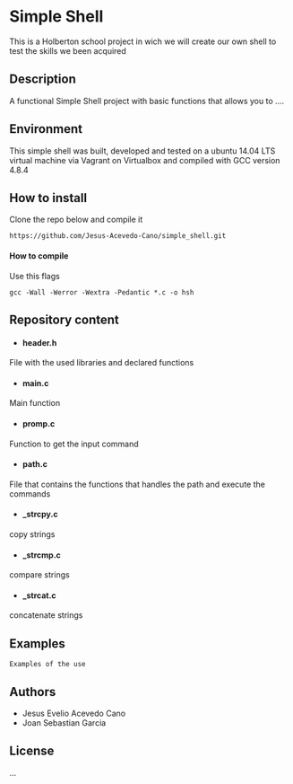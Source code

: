 # Simple Shell

This is a Holberton school project in wich we will create our own shell to test the skills we been acquired

## Description

A functional Simple Shell project with basic functions that allows you to ....

## Environment

This simple shell was built, developed and tested on a ubuntu 14.04 LTS virtual machine via Vagrant on Virtualbox and compiled with GCC version 4.8.4

## How to install

Clone the repo below and compile it
```
https://github.com/Jesus-Acevedo-Cano/simple_shell.git

```
#### How to compile

Use this flags

```
gcc -Wall -Werror -Wextra -Pedantic *.c -o hsh
```
## Repository content

- #### header.h
File with the used libraries and declared functions

- #### main.c
Main function

- #### promp.c
Function to get the input command

- #### path.c
File that contains the functions that handles the path and execute the commands

- #### _strcpy.c
copy strings

- #### _strcmp.c
compare strings

- #### _strcat.c
concatenate strings

## Examples

```
Examples of the use

```

## Authors

- Jesus Evelio Acevedo Cano
- Joan Sebastian Garcia

## License

...